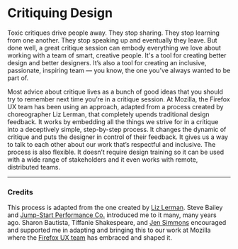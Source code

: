 # Critiquing Design
Toxic critiques drive people away. They stop sharing. They stop learning from one another. They stop speaking up and eventually they leave. But done well, a great critique session can embody everything we love about working with a team of smart, creative people. It's a tool for creating better design and better designers. It’s also a tool for creating an inclusive, passionate, inspiring team — you know, the one you’ve always wanted to be part of.

Most advice about critique lives as a bunch of good ideas that you should try to remember next time you’re in a critique session. At Mozilla, the Firefox UX team has been using an approach, adapted from a process created by choreographer Liz Lerman, that completely upends traditional design feedback. It works by embedding all the things we strive for in a critique into a deceptively simple, step-by-step process. It changes the dynamic of critique and puts the designer in control of their feedback. It gives us a way to talk to each other about our work that’s respectful and inclusive. The process is also flexible. It doesn’t require design training so it can be used with a wide range of stakeholders and it even works with remote, distributed teams.

----
### Credits
This process is adapted from the one created by [Liz Lerman](https://lizlerman.com/critical-response-process/). Steve Bailey and [Jump-Start Performance Co.](http://www.jump-start.org/) introduced me to it many, many years ago. Sharon Bautista, Tiffanie Shakespeare, and [Jen Simmons](https://front-end.social/@jensimmons) encouraged and supported me in adapting and bringing this to our work at Mozilla where the [Firefox UX team](https://blog.mozilla.org/ux/) has embraced and shaped it.
